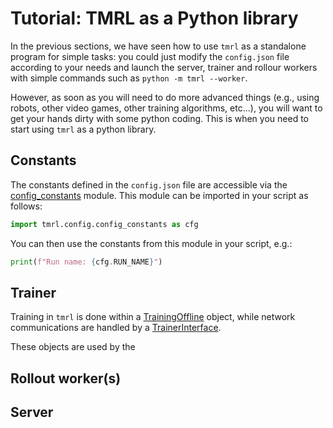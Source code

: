 # Tutorial: TMRL as a Python library

In the previous sections, we have seen how to use `tmrl` as a standalone program for simple tasks:
you could just modify the `config.json` file according to your needs and launch the server, trainer and rollour workers with simple commands such as `python -m tmrl --worker`.

However, as soon as you will need to do more advanced things (e.g., using robots, other video games, other training algorithms, etc...), you will want to get your hands dirty with some python coding.
This is when you need to start using `tmrl` as a python library.

## Constants
The constants defined in the `config.json` file are accessible via the [config_constants](https://github.com/trackmania-rl/tmrl/blob/master/tmrl/config/config_constants.py) module.
This module can be imported in your script as follows:
```python
import tmrl.config.config_constants as cfg
```
You can then use the constants from this module in your script, e.g.:

```python
print(f"Run name: {cfg.RUN_NAME}")
```


## Trainer
Training in `tmrl` is done within a [TrainingOffline](https://github.com/trackmania-rl/tmrl/blob/master/tmrl/training_offline.py) object, while network communications are handled by a [TrainerInterface](https://github.com/trackmania-rl/tmrl/blob/58f66a42ea0e1478641336fa1eb076635ff77a31/tmrl/networking.py#L389).

These objects are used by the 

## Rollout worker(s)


## Server
